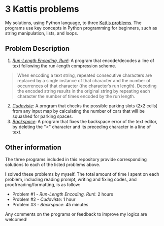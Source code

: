 # 3 Kattis problems
My solutions, using Python language, to three [Kattis problems](https://open.kattis.com/problems).
The programs use key concepts in Python programming for beginners, such as string manipulation, lists, and loops.

## Problem Description
1. *[Run-Length Encoding, Run!](https://open.kattis.com/problems/runlengthencodingrun)*: A program that encode/decodes a line of text following the run-length compression scheme.
> When encoding a text string, repeated consecutive characters are replaced by a single instance of that character and the number of occurrences of that character (the character’s run length). Decoding the encoded string results in the original string by repeating each character the number of times encoded by the run length.
2. *[Cudoviste](https://open.kattis.com/problems/cudoviste)*: A program that checks the possible parking slots (2x2 cells) from any input map by calculating the number of cars that will be squashed for parking spaces.
3. *[Backspace](https://open.kattis.com/problems/backspace)*: A program that fixes the backspace error of the text editor, by deleting the "<" character and its preceding character in a line of text.

## Other information
The three programs included in this repository provide corresponding solutions to each of the listed problems above.

I solved these problems by myself. The total amount of time I spent on each problem, including reading prompt, writing and fixing codes, and proofreading/formatting, is as follow:
- Problem #1 - *Run-Length Encoding, Run!*: 2 hours
- Problem #2 - *Cudoviste*: 1 hour
- Problem #3 - *Backspace*: 45 minutes

Any comments on the programs or feedback to improve my logics are welcomed!
